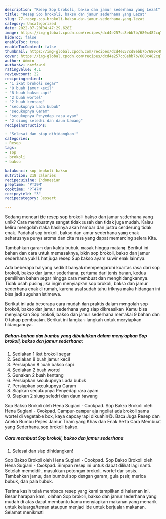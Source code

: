 ```yaml
---
description: "Resep Sop brokoli, bakso dan jamur sederhana yang Lezat"
title: "Resep Sop brokoli, bakso dan jamur sederhana yang Lezat"
slug: 77-resep-sop-brokoli-bakso-dan-jamur-sederhana-yang-lezat
category: Uncategorized
date: 2022-07-20T04:47:29.628Z
image: https://img-global.cpcdn.com/recipes/dcd4e257cd8ebb7b/680x482cq70/sop-brokoli-bakso-dan-jamur-sederhana-foto-resep-utama.jpg
hideToc: false
enableToc: true
enableTocContent: false
thumbnail: https://img-global.cpcdn.com/recipes/dcd4e257cd8ebb7b/680x482cq70/sop-brokoli-bakso-dan-jamur-sederhana-foto-resep-utama.jpg
cover: https://img-global.cpcdn.com/recipes/dcd4e257cd8ebb7b/680x482cq70/sop-brokoli-bakso-dan-jamur-sederhana-foto-resep-utama.jpg
author: Admin
authorAv: notfound
ratingvalue: 4.1
reviewcount: 22
recipeingredient:
- "1 ikat brokoli segar"
- "8 buah jamur kecil"
- "8 buah bakso sapi"
- "2 buah wortel"
- "2 buah kentang"
- "secukupnya Lada bubuk"
- "secukupnya Garam"
- "secukupnya Penyedap rasa ayam"
- "2 siung seledri dan daun bawang"
recipeinstructions:

- "Selesai dan siap dihidangkan!"
categories:
- Resep
tags:
- sop
- brokoli
- bakso

katakunci: sop brokoli bakso 
nutrition: 218 calories
recipecuisine: Indonesian
preptime: "PT39M"
cooktime: "PT47M"
recipeyield: "3"
recipecategory: Dessert

---
```





Sedang mencari ide resep sop brokoli, bakso dan jamur sederhana yang unik? Cara membuatnya sangat tidak susah dan tidak juga mudah. Kalau keliru mengolah maka hasilnya akan hambar dan justru cenderung tidak enak. Padahal sop brokoli, bakso dan jamur sederhana yang enak seharusnya punya aroma dan cita rasa yang dapat memancing selera Kita.





Tambahkan garam dan kaldu bubuk, masak hingga matang. Berikut ini bahan dan cara untuk memasaknya, bikin sop brokoli, bakso dan jamur sederhana yuk! Lihat juga resep Sup bakso ayam suwir enak lainnya.

Ada beberapa hal yang sedikit banyak mempengaruhi kualitas rasa dari sop brokoli, bakso dan jamur sederhana, pertama dari jenis bahan, kedua pemilihan bahan segar hingga cara membuat dan menghidangkannya. Tidak usah pusing jika ingin menyiapkan sop brokoli, bakso dan jamur sederhana enak di rumah, karena asal sudah tahu triknya maka hidangan ini bisa jadi suguhan istimewa.






Berikut ini ada beberapa cara mudah dan praktis dalam mengolah sop brokoli, bakso dan jamur sederhana yang siap dikreasikan. Kamu bisa menyiapkan Sop brokoli, bakso dan jamur sederhana memakai 9 bahan dan 0 tahap pembuatan. Berikut ini langkah-langkah untuk menyiapkan hidangannya.

<!--inarticleads1-->

##### Bahan-bahan dan bumbu yang dibutuhkan dalam menyiapkan Sop brokoli, bakso dan jamur sederhana:

1. Sediakan 1 ikat brokoli segar
1. Sediakan 8 buah jamur kecil
1. Persiapkan 8 buah bakso sapi
1. Sediakan 2 buah wortel
1. Gunakan 2 buah kentang
1. Persiapkan secukupnya Lada bubuk
1. Persiapkan secukupnya Garam
1. Siapkan secukupnya Penyedap rasa ayam
1. Siapkan 2 siung seledri dan daun bawang


Sop Bakso Brokoli oleh Hena Sugiani - Cookpad. Sop Bakso Brokoli oleh Hena Sugiani - Cookpad. Campur-campur aja ngeliat ada brokoli sama wortel di vegetable box, kaya capcay tapi dikuahin😋. Baca Juga Resep dan Aneka Bumbu Pepes Jamur Tiram yang Khas dan Enak Serta Cara Membuat yang Sederhana. sop brokoli bakso. 

<!--inarticleads2-->

##### Cara membuat Sop brokoli, bakso dan jamur sederhana:


1. Selesai dan siap dihidangkan!

Sop Bakso Brokoli oleh Hena Sugiani - Cookpad. Sop Bakso Brokoli oleh Hena Sugiani - Cookpad. Simpan resep ini untuk dapat dilihat lagi nanti. Setelah memdidih, masukkan potongan brokoli, wortel dan sosis. Tambahkan jamur, dan bumbui sop dengan garam, gula pasir, merica bubuk, dan pala bubuk. 

Terima kasih telah membaca resep yang kami tampilkan di halaman ini. Besar harapan kami, olahan Sop brokoli, bakso dan jamur sederhana yang mudah di atas dapat membantu kamu menyiapkan makanan yang menarik untuk keluarga/teman ataupun menjadi ide untuk berjualan makanan. Selamat menikmati

